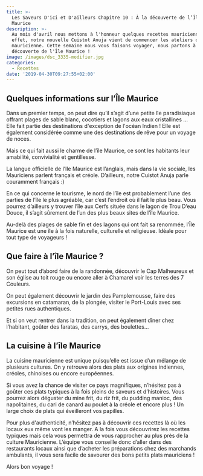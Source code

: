 ```yaml
---
title: >-
  Les Saveurs D'ici et D'ailleurs Chapitre 10 : À la découverte de l’Île
  Maurice 
description: >-
  Au mois d'avril nous mettons à l'honneur quelques recettes mauriciennes. En
  effet, notre nouvelle Cuistot Anuja vient de commencer les ateliers de cuisine
  mauricienne. Cette semaine nous vous faisons voyager, nous partons à la
  découverte de l'Île Maurice !
image: /images/dsc_3335-modifier.jpg
categories:
  - Recettes
date: '2019-04-30T09:27:55+02:00'
---
```

## Quelques informations sur l’Île Maurice



Dans un premier temps, on peut dire qu’il s’agit d’une petite île paradisiaque offrant plages de sable blanc, cocotiers et lagons aux eaux cristallines … Elle fait partie des destinations d'exception de l'océan Indien ! Elle est également considérée comme une des destinations de rêve pour un voyage de noces.

Mais ce qui fait aussi le charme de l’île Maurice, ce sont les habitants leur amabilité, convivialité et gentillesse.





La langue officielle de l’Ile Maurice est l’anglais, mais dans la vie sociale, les Mauriciens parlent français et créole. D’ailleurs, notre Cuistot Anuja parle couramment français :)

En ce qui concerne le tourisme, le nord de l’île est probablement l’une des parties de l’île le plus agréable, car c’est l’endroit où il fait le plus beau. Vous pourrez d’ailleurs y trouver l’île aux Cerfs située dans le lagon de Trou D’eau Douce, il s’agit sûrement de l’un des plus beaux sites de l’île Maurice.

Au-delà des plages de sable fin et des lagons qui ont fait sa renommée, l’Île Maurice est une île à la fois naturelle, culturelle et religieuse. Idéale pour tout type de voyageurs !



## Que faire à l’île Maurice ?



On peut tout d’abord faire de la randonnée, découvrir le Cap Malheureux et son église au toit rouge ou encore aller à Chamarel voir les terres des 7 Couleurs.

On peut également découvrir le jardin des Pamplemousse, faire des excursions en catamaran, de la plongée, visiter le Port-Louis avec ses petites rues authentiques.

Et si on veut rentrer dans la tradition, on peut également dîner chez l’habitant, goûter des faratas, des carrys, des boulettes…



## La cuisine à l’île Maurice



La cuisine mauricienne est unique puisqu’elle est issue d’un mélange de plusieurs cultures. On y retrouve alors des plats aux origines indiennes, créoles, chinoises ou encore  européennes.

Si vous avez la chance de visiter ce pays magnifiques, n’hésitez pas à goûter ces plats typiques à la fois pleins de saveurs et d’histoires. Vous pourrez alors déguster du mine frit, du riz frit, du pudding manioc, des napolitaines, du cari de canard au poulet à la créole et encore plus ! Un large choix de plats qui éveilleront vos papilles.

Pour plus d'authenticité, n’hésitez pas à découvrir ces recettes là où les locaux eux même vont les manger. A la fois vous découvrirez les recettes typiques mais cela vous permettra de vous rapprocher au plus près de la culture Mauricienne. L’équipe vous conseille donc d’aller dans des restaurants locaux ainsi que d’acheter les préparations chez des marchands ambulants, il vous sera facile de savourer des bons petits plats mauriciens !



Alors bon voyage !
